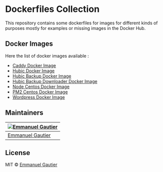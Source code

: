 # Dockerfiles Collection

This repository contains some dockerfiles for images for different kinds of purposes mostly for examples or missing images in the Docker Hub.

## Docker Images

Here the list of docker images available :
* [Caddy Docker Image](https://hub.docker.com/r/emmanuelgautier/caddy)
* [Hubic Docker Image](https://hub.docker.com/r/emmanuelgautier/hubic)
* [Hubic Backup Docker Image](https://hub.docker.com/r/emmanuelgautier/hubic-backup)
* [Hubic Backup Downloader Docker Image](https://hub.docker.com/r/emmanuelgautier/hubic-backup-downloader)
* [Node Centos Docker Image](https://hub.docker.com/r/emmanuelgautier/node)
* [PM2 Centos Docker Image](https://hub.docker.com/r/emmanuelgautier/pm2)
* [Wordpress Docker Image](https://hub.docker.com/r/emmanuelgautier/wordpress-base)

## Maintainers

[![Emmanuel Gautier](https://avatars0.githubusercontent.com/u/2765366?s=144)](https://www.emmanuelgautier.com) |
--- |
[Emmanuel Gautier](https://www.emmanuelgautier.com) |

## License

MIT © [Emmanuel Gautier](https://www.emmanuelgautier.com)
